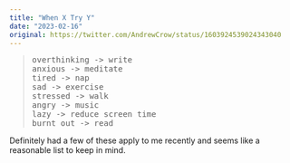 ```yaml
---
title: "When X Try Y"
date: "2023-02-16"
original: https://twitter.com/AndrewCrow/status/1603924539024343040
---
```


<blockquote>
<pre>
overthinking -> write
anxious -> meditate
tired -> nap
sad -> exercise
stressed -> walk
angry -> music
lazy -> reduce screen time
burnt out -> read
</pre>
</blockquote>

Definitely had a few of these apply to me recently and seems like a reasonable list to keep in mind.
